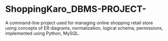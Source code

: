 # ShoppingKaro_DBMS-PROJECT-

A command-line project used for managing online shopping retail store
using concepts of ER diagrams, normalization, logical schema, permissions,
implemented using Python, MySQL.



